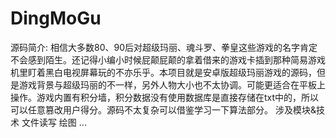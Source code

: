 # DingMoGu
源码简介:
相信大多数80、90后对超级玛丽、魂斗罗、拳皇这些游戏的名字肯定不会感到陌生。还记得小编小时候屁颠屁颠的拿着借来的游戏卡插到那种简易游戏机里盯着黑白电视屏幕玩的不亦乐乎。本项目就是安卓版超级玛丽游戏的源码，但是游戏背景与超级玛丽的不一样，另外人物大小也不太协调。可能更适合在平板上操作。游戏内置有积分墙，积分数据没有使用数据库是直接存储在txt中的，所以可以任意篡改用户得分。源码不太复杂可以借鉴学习一下算法部分。
涉及模块&技术
文件读写
绘图
...